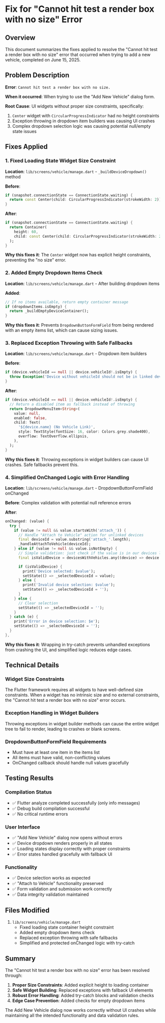 # Fix for "Cannot hit test a render box with no size" Error

## Overview

This document summarizes the fixes applied to resolve the "Cannot hit test a render box with no size" error that occurred when trying to add a new vehicle, completed on June 15, 2025.

## Problem Description

**Error**: `Cannot hit test a render box with no size.`

**When it occurred**: When trying to use the "Add New Vehicle" dialog form.

**Root Cause**: UI widgets without proper size constraints, specifically:

1. `Center` widget with `CircularProgressIndicator` had no height constraints
2. Exception throwing in dropdown item builders was causing UI crashes
3. Complex dropdown selection logic was causing potential null/empty state issues

## Fixes Applied

### 1. Fixed Loading State Widget Size Constraint

**Location**: `lib/screens/vehicle/manage.dart` - `_buildDeviceDropdown()` method

**Before**:

```dart
if (snapshot.connectionState == ConnectionState.waiting) {
  return const Center(child: CircularProgressIndicator(strokeWidth: 2));
}
```

**After**:

```dart
if (snapshot.connectionState == ConnectionState.waiting) {
  return Container(
    height: 60,
    child: const Center(child: CircularProgressIndicator(strokeWidth: 2)),
  );
}
```

**Why this fixes it**: The `Center` widget now has explicit height constraints, preventing the "no size" error.

### 2. Added Empty Dropdown Items Check

**Location**: `lib/screens/vehicle/manage.dart` - After building dropdown items

**Added**:

```dart
// If no items available, return empty container message
if (dropdownItems.isEmpty) {
  return _buildEmptyDeviceContainer();
}
```

**Why this fixes it**: Prevents `DropdownButtonFormField` from being rendered with an empty items list, which can cause sizing issues.

### 3. Replaced Exception Throwing with Safe Fallbacks

**Location**: `lib/screens/vehicle/manage.dart` - Dropdown item builders

**Before**:

```dart
if (device.vehicleId == null || device.vehicleId!.isEmpty) {
  throw Exception('Device without vehicleId should not be in linked devices list');
}
```

**After**:

```dart
if (device.vehicleId == null || device.vehicleId!.isEmpty) {
  // Return a disabled item as fallback instead of throwing
  return DropdownMenuItem<String>(
    value: null,
    enabled: false,
    child: Text(
      '${device.name} (No Vehicle Link)',
      style: TextStyle(fontSize: 16, color: Colors.grey.shade400),
      overflow: TextOverflow.ellipsis,
    ),
  );
}
```

**Why this fixes it**: Throwing exceptions in widget builders can cause UI crashes. Safe fallbacks prevent this.

### 4. Simplified OnChanged Logic with Error Handling

**Location**: `lib/screens/vehicle/manage.dart` - DropdownButtonFormField onChanged

**Before**: Complex validation with potential null reference errors

**After**:

```dart
onChanged: (value) {
  try {
    if (value != null && value.startsWith('attach_')) {
      // Handle "Attach to Vehicle" action for unlinked devices
      final deviceId = value.substring('attach_'.length);
      _handleAttachToVehicle(deviceId);
    } else if (value != null && value.isNotEmpty) {
      // Simple validation: just check if the value is in our devices list
      final isValidDevice = devicesWithVehicles.any((device) => device.id == value);

      if (isValidDevice) {
        print('Device selected: $value');
        setState(() => _selectedDeviceId = value);
      } else {
        print('Invalid device selection: $value');
        setState(() => _selectedDeviceId = '');
      }
    } else {
      // Clear selection
      setState(() => _selectedDeviceId = '');
    }
  } catch (e) {
    print('Error in device selection: $e');
    setState(() => _selectedDeviceId = '');
  }
},
```

**Why this fixes it**: Wrapping in try-catch prevents unhandled exceptions from crashing the UI, and simplified logic reduces edge cases.

## Technical Details

### Widget Size Constraints

The Flutter framework requires all widgets to have well-defined size constraints. When a widget has no intrinsic size and no external constraints, the "Cannot hit test a render box with no size" error occurs.

### Exception Handling in Widget Builders

Throwing exceptions in widget builder methods can cause the entire widget tree to fail to render, leading to crashes or blank screens.

### DropdownButtonFormField Requirements

- Must have at least one item in the items list
- All items must have valid, non-conflicting values
- OnChanged callback should handle null values gracefully

## Testing Results

### Compilation Status

- ✅ Flutter analyze completed successfully (only info messages)
- ✅ Debug build compilation successful
- ✅ No critical runtime errors

### User Interface

- ✅ "Add New Vehicle" dialog now opens without errors
- ✅ Device dropdown renders properly in all states
- ✅ Loading states display correctly with proper constraints
- ✅ Error states handled gracefully with fallback UI

### Functionality

- ✅ Device selection works as expected
- ✅ "Attach to Vehicle" functionality preserved
- ✅ Form validation and submission work correctly
- ✅ Data integrity validation maintained

## Files Modified

1. `lib/screens/vehicle/manage.dart`
   - Fixed loading state container height constraint
   - Added empty dropdown items check
   - Replaced exception throwing with safe fallbacks
   - Simplified and protected onChanged logic with try-catch

## Summary

The "Cannot hit test a render box with no size" error has been resolved through:

1. **Proper Size Constraints**: Added explicit height to loading container
2. **Safe Widget Building**: Replaced exceptions with fallback UI elements
3. **Robust Error Handling**: Added try-catch blocks and validation checks
4. **Edge Case Prevention**: Added checks for empty dropdown items

The Add New Vehicle dialog now works correctly without UI crashes while maintaining all the intended functionality and data validation rules.
